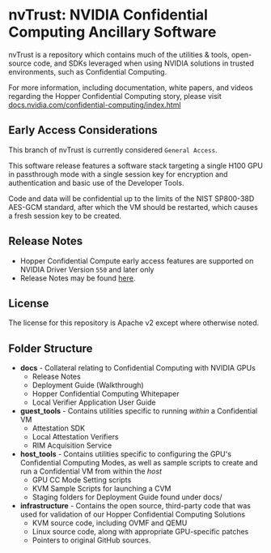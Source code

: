 # nvTrust: NVIDIA Confidential Computing Ancillary Software

nvTrust is a repository which contains much of the utilities & tools, open-source code,
and SDKs leveraged when using NVIDIA solutions in trusted environments, such as Confidential Computing.

For more information, including documentation, white papers, and videos regarding the Hopper Confidential Computing story, please visit [docs.nvidia.com/confidential-computing/index.html]()

## Early Access Considerations
This branch of nvTrust is currently considered `General Access`. 

This software release features a software stack targeting a single H100 GPU in passthrough mode with a single session key for encryption and authentication and basic use of the Developer Tools. 

Code and data will be confidential up to the limits of the NIST SP800-38D AES-GCM standard, after which the VM should be restarted, which causes a fresh session key to be created.

## Release Notes
- Hopper Confidential Compute early access features are supported on NVIDIA Driver Version `550` and later only
- Release Notes may be found [here](https://docs.nvidia.com/confidential-computing/#release-notes).

## License
The license for this repository is Apache v2 except where otherwise noted.
## Folder Structure
- **docs** - Collateral relating to Confidential Computing with NVIDIA GPUs
    - Release Notes
    - Deployment Guide (Walkthrough)
    - Hopper Confidential Computing Whitepaper
    - Local Verifier Application User Guide
- **guest_tools** - Contains utilities specific to running _within_ a Confidential VM
    - Attestation SDK
    - Local Attestation Verifiers
    - RIM Acquisition Service
- **host_tools** - Contains utilities specific to configuring the GPU's Confidential Computing Modes, as well as sample scripts to create and run a Confidential VM from within the _host_
    - GPU CC Mode Setting scripts
    - KVM Sample Scripts for launching a CVM
    - Staging folders for Deployment Guide found under docs/
- **infrastructure** - Contains the open source, third-party code that was used for validation of our Hopper Confidential Computing Solutions
    - KVM source code, including OVMF and QEMU
    - Linux source code, along with appropriate GPU-specific patches
    - Pointers to original GitHub sources.
